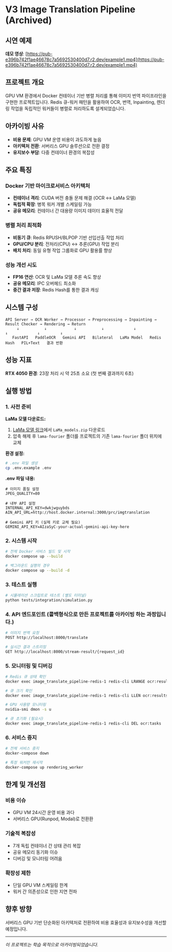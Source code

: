 # V3 Image Translation Pipeline (Archived)

## 시연 예제
**데모 영상**: [https://pub-e396b742f1ae46678c7a5692530400d7.r2.dev/example1.mp4](https://pub-e396b742f1ae46678c7a5692530400d7.r2.dev/example1.mp4)

## 프로젝트 개요

GPU VM 환경에서 Docker 컨테이너 기반 병렬 처리를 통해 이미지 번역 파이프라인을 구현한 프로젝트입니다. 
Redis 큐-워커 패턴을 활용하여 OCR, 번역, Inpainting, 렌더링 작업을 독립적인 워커들이 병렬로 처리하도록 설계되었습니다.

## 아카이빙 사유

- **비용 문제**: GPU VM 운영 비용이 과도하게 높음
- **아키텍처 전환**: 서버리스 GPU 솔루션으로 전환 결정
- **유지보수 부담**: 다중 컨테이너 환경의 복잡성

## 주요 특징

### Docker 기반 마이크로서비스 아키텍처
- **컨테이너 격리**: CUDA 버전 충돌 문제 해결 (OCR ↔ LaMa 모델)
- **독립적 확장**: 병목 워커 개별 스케일링 가능
- **공유 메모리**: 컨테이너 간 대용량 이미지 데이터 효율적 전달

### 병렬 처리 최적화
- **비동기 큐**: Redis RPUSH/BLPOP 기반 선입선출 작업 처리
- **GPU/CPU 분리**: 전처리(CPU) ↔ 추론(GPU) 작업 분리
- **배치 처리**: 동일 유형 작업 그룹화로 GPU 활용률 향상

### 성능 개선 시도
- **FP16 연산**: OCR 및 LaMa 모델 추론 속도 향상
- **공유 메모리**: IPC 오버헤드 최소화
- **중간 결과 저장**: Redis Hash를 통한 결과 캐싱

## 시스템 구성

```
API Server → OCR Worker → Processor → Preprocessing → Inpainting → Result Checker → Rendering → Return
     ↓           ↓            ↓           ↓             ↓              ↓             ↓         ↓
   FastAPI   PaddleOCR   Gemini API   Bilateral   LaMa Model   Redis Hash   PIL+Text   결과 반환
```

## 성능 지표

**RTX 4050 환경**: 23장 처리 시 약 25초 소요 (첫 번째 결과까지 6초)

## 실행 방법

### 1. 사전 준비

**LaMa 모델 다운로드:**
1. [LaMa 모델 링크](https://drive.google.com/drive/folders/1B2x7eQDgecTL0oh3LSIBDGj0fTxs6Ips)에서 `LaMa_models.zip` 다운로드
2. 압축 해제 후 `lama-fourier` 폴더를 프로젝트의 기존 `lama-fourier` 폴더 위치에 교체

**환경 설정:**
```bash
# .env 파일 생성
cp .env.example .env
```

**.env 파일 내용:**
```env
# 이미지 품질 설정
JPEG_QUALITY=80

# 내부 API 설정
INTERNAL_API_KEY=dwkjwguybds
AIN_API_URL=http://host.docker.internal:3000/prc/imgtranslation

# Gemini API 키 (실제 키로 교체 필요)
GEMINI_API_KEY=AIzaSyC-your-actual-gemini-api-key-here
```

### 2. 시스템 시작

```bash
# 전체 Docker 서비스 빌드 및 시작
docker compose up --build

# 백그라운드 실행의 경우
docker compose up --build -d
```

### 3. 테스트 실행

```bash
# 시뮬레이션 스크립트로 테스트 (별도 터미널)
python tests/integration/simulation.py

```

### 4. API 엔드포인트 (콜백형식으로 만든 프로젝트를 아카이빙 하는 과정입니다.)

```bash
# 이미지 번역 요청
POST http://localhost:8000/translate

# 실시간 결과 스트리밍
GET http://localhost:8000/stream-result/{request_id}
```

### 5. 모니터링 및 디버깅

```bash
# Redis 큐 상태 확인
docker exec image_translate_pipeline-redis-1 redis-cli LRANGE ocr:results 0 10

# 큐 크기 확인
docker exec image_translate_pipeline-redis-1 redis-cli LLEN ocr:results

# GPU 사용량 모니터링
nvidia-smi dmon -s u

# 큐 초기화 (필요시)
docker exec image_translate_pipeline-redis-1 redis-cli DEL ocr:tasks
```

### 6. 서비스 중지

```bash
# 전체 서비스 중지
docker-compose down

# 특정 워커만 재시작
docker-compose up rendering_worker
```

## 한계 및 개선점

### 비용 이슈
- GPU VM 24시간 운영 비용 과다
- 서버리스 GPU(Runpod, Modal)로 전환환

### 기술적 복잡성
- 7개 독립 컨테이너 간 상태 관리 복잡
- 공유 메모리 동기화 이슈
- 디버깅 및 모니터링 어려움

### 확장성 제한
- 단일 GPU VM 스케일링 한계
- 워커 간 의존성으로 인한 지연 전파

## 향후 방향

서버리스 GPU 기반 단순화된 아키텍처로 전환하여 비용 효율성과 유지보수성을 개선할 예정입니다.

---
*이 프로젝트는 학습 목적으로 아카이빙되었습니다.*

